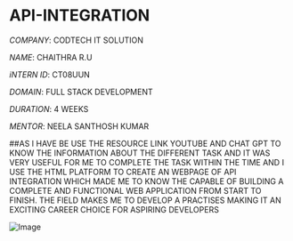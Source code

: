 # API-INTEGRATION

*COMPANY*: CODTECH IT SOLUTION

*NAME*: CHAITHRA R.U

*iNTERN ID*: CT08UUN

*DOMAIN*: FULL STACK DEVELOPMENT

*DURATION*: 4 WEEKS

*MENTOR*: NEELA SANTHOSH KUMAR

##AS I HAVE BE USE THE RESOURCE LINK YOUTUBE AND CHAT GPT TO KNOW THE INFORMATION ABOUT THE DIFFERENT TASK AND IT WAS VERY USEFUL FOR ME TO COMPLETE THE TASK WITHIN THE TIME AND I USE THE HTML PLATFORM TO CREATE AN WEBPAGE OF API INTEGRATION WHICH MADE ME TO KNOW THE CAPABLE OF BUILDING A COMPLETE AND FUNCTIONAL WEB APPLICATION FROM START TO FINISH. THE FIELD MAKES ME TO DEVELOP A PRACTISES MAKING IT AN EXCITING CAREER CHOICE FOR ASPIRING DEVELOPERS

![Image](https://github.com/user-attachments/assets/3a681924-7c00-4260-8597-75b5da5cb082)
